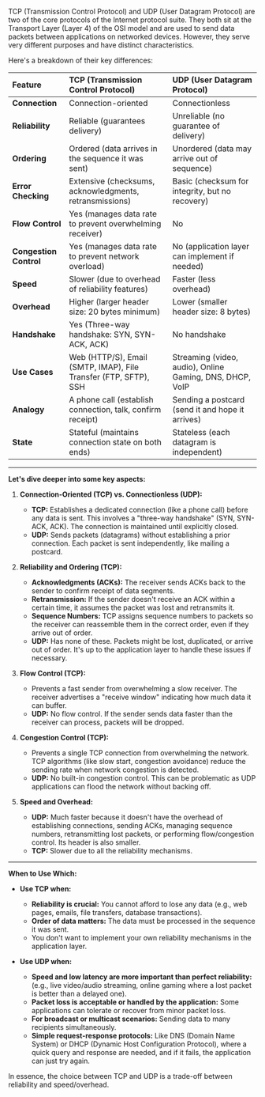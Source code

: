 TCP (Transmission Control Protocol) and UDP (User Datagram Protocol) are two of the core protocols of the Internet protocol suite. They both sit at the Transport Layer (Layer 4) of the OSI model and are used to send data packets between applications on networked devices. However, they serve very different purposes and have distinct characteristics.

Here's a breakdown of their key differences:

| Feature             | TCP (Transmission Control Protocol)                   | UDP (User Datagram Protocol)                         |
| :------------------ | :---------------------------------------------------- | :--------------------------------------------------- |
| **Connection**      | Connection-oriented                                   | Connectionless                                       |
| **Reliability**     | Reliable (guarantees delivery)                        | Unreliable (no guarantee of delivery)                |
| **Ordering**        | Ordered (data arrives in the sequence it was sent)    | Unordered (data may arrive out of sequence)          |
| **Error Checking**  | Extensive (checksums, acknowledgments, retransmissions) | Basic (checksum for integrity, but no recovery)      |
| **Flow Control**    | Yes (manages data rate to prevent overwhelming receiver) | No                                                   |
| **Congestion Control**| Yes (manages data rate to prevent network overload)   | No (application layer can implement if needed)       |
| **Speed**           | Slower (due to overhead of reliability features)      | Faster (less overhead)                               |
| **Overhead**        | Higher (larger header size: 20 bytes minimum)         | Lower (smaller header size: 8 bytes)                 |
| **Handshake**       | Yes (Three-way handshake: SYN, SYN-ACK, ACK)          | No handshake                                         |
| **Use Cases**       | Web (HTTP/S), Email (SMTP, IMAP), File Transfer (FTP, SFTP), SSH | Streaming (video, audio), Online Gaming, DNS, DHCP, VoIP |
| **Analogy**         | A phone call (establish connection, talk, confirm receipt) | Sending a postcard (send it and hope it arrives)     |
| **State**           | Stateful (maintains connection state on both ends)    | Stateless (each datagram is independent)             |

---

**Let's dive deeper into some key aspects:**

1.  **Connection-Oriented (TCP) vs. Connectionless (UDP):**
    *   **TCP:** Establishes a dedicated connection (like a phone call) before any data is sent. This involves a "three-way handshake" (SYN, SYN-ACK, ACK). The connection is maintained until explicitly closed.
    *   **UDP:** Sends packets (datagrams) without establishing a prior connection. Each packet is sent independently, like mailing a postcard.

2.  **Reliability and Ordering (TCP):**
    *   **Acknowledgments (ACKs):** The receiver sends ACKs back to the sender to confirm receipt of data segments.
    *   **Retransmission:** If the sender doesn't receive an ACK within a certain time, it assumes the packet was lost and retransmits it.
    *   **Sequence Numbers:** TCP assigns sequence numbers to packets so the receiver can reassemble them in the correct order, even if they arrive out of order.
    *   **UDP:** Has none of these. Packets might be lost, duplicated, or arrive out of order. It's up to the application layer to handle these issues if necessary.

3.  **Flow Control (TCP):**
    *   Prevents a fast sender from overwhelming a slow receiver. The receiver advertises a "receive window" indicating how much data it can buffer.
    *   **UDP:** No flow control. If the sender sends data faster than the receiver can process, packets will be dropped.

4.  **Congestion Control (TCP):**
    *   Prevents a single TCP connection from overwhelming the network. TCP algorithms (like slow start, congestion avoidance) reduce the sending rate when network congestion is detected.
    *   **UDP:** No built-in congestion control. This can be problematic as UDP applications can flood the network without backing off.

5.  **Speed and Overhead:**
    *   **UDP:** Much faster because it doesn't have the overhead of establishing connections, sending ACKs, managing sequence numbers, retransmitting lost packets, or performing flow/congestion control. Its header is also smaller.
    *   **TCP:** Slower due to all the reliability mechanisms.

---

**When to Use Which:**

*   **Use TCP when:**
    *   **Reliability is crucial:** You cannot afford to lose any data (e.g., web pages, emails, file transfers, database transactions).
    *   **Order of data matters:** The data must be processed in the sequence it was sent.
    *   You don't want to implement your own reliability mechanisms in the application layer.

*   **Use UDP when:**
    *   **Speed and low latency are more important than perfect reliability:** (e.g., live video/audio streaming, online gaming where a lost packet is better than a delayed one).
    *   **Packet loss is acceptable or handled by the application:** Some applications can tolerate or recover from minor packet loss.
    *   **For broadcast or multicast scenarios:** Sending data to many recipients simultaneously.
    *   **Simple request-response protocols:** Like DNS (Domain Name System) or DHCP (Dynamic Host Configuration Protocol), where a quick query and response are needed, and if it fails, the application can just try again.

In essence, the choice between TCP and UDP is a trade-off between reliability and speed/overhead.
